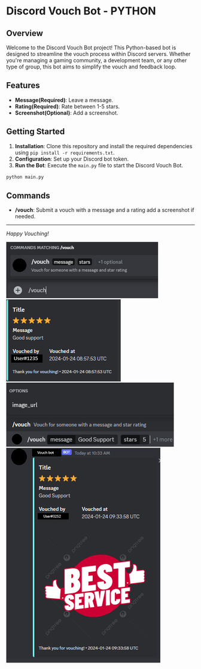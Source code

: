 # Discord Vouch Bot - PYTHON

## Overview

Welcome to the Discord Vouch Bot project! This Python-based bot is designed to streamline the vouch process within Discord servers. Whether you're managing a gaming community, a development team, or any other type of group, this bot aims to simplify the vouch and feedback loop.

## Features

- **Message(Required)**: Leave a message.
- **Rating(Required)**: Rate between 1-5 stars.
- **Screenshot(Optional)**: Add a screenshot.

## Getting Started

1. **Installation**: Clone this repository and install the required dependencies using `pip install -r requirements.txt`.
2. **Configuration**: Set up your Discord bot token.
3. **Run the Bot**: Execute the `main.py` file to start the Discord Vouch Bot.

```bash
python main.py
```

## Commands

- **/vouch**: Submit a vouch with a message and a rating add a screenshot if needed.

---

*Happy Vouching!*


![screenshot](https://github.com/ChristianDeWinter/Vouch-bot/blob/main/vouch%20basic.png)
![screenshot](https://github.com/ChristianDeWinter/Vouch-bot/blob/main/Display%20message.png)
![screenshot](https://github.com/ChristianDeWinter/Vouch-bot/blob/main/vouch%20extra%20option.png)
![screenshot](https://github.com/ChristianDeWinter/Vouch-bot/blob/main/with%20screenshot.png)